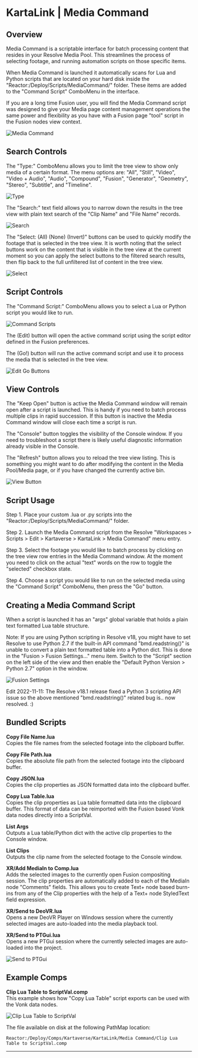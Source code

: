 # KartaLink | Media Command

## Overview

Media Command is a scriptable interface for batch processing content that resides in your Resolve Media Pool. This streamlines the process of selecting footage, and running automation scripts on those specific items.

When Media Command is launched it automatically scans for Lua and Python scripts that are located on your hard disk inside the "Reactor:/Deploy/Scripts/MediaCommand/" folder. These items are added to the "Command Script" ComboMenu in the interface.

If you are a long time Fusion user, you will find the Media Command script was designed to give your Media page content management operations the same power and flexibility as you have with a Fusion page "tool" script in the Fusion nodes view context.

![Media Command](images/mediacommand_media_command.png)

## Search Controls

The "Type:" ComboMenu allows you to limit the tree view to show only media of a certain format. The menu options are: "All", "Still", "Video", "Video + Audio", "Audio", "Compound", "Fusion", "Generator", "Geometry", "Stereo", "Subtitle", and "Timeline".

![Type](images/mediacommand_type_combomenu.png)

The "Search:" text field allows you to narrow down the results in the tree view with plain text search of the "Clip Name" and "File Name" records.

![Search](images/mediacommand_search_field.png)

The "Select: (All) (None) (Invert)" buttons can be used to quickly modify the footage that is selected in the tree view. It is worth noting that the select buttons work on the content that is visible in the tree view at the current moment so you can apply the select buttons to the filtered search results, then flip back to the full unfiltered list of content in the tree view.

![Select](images/mediacommand_select_buttons.png)

## Script Controls

The "Command Script:" ComboMenu allows you to select a Lua or Python script you would like to run.

![Command Scripts](images/mediacommand_command_script.png)

The (Edit) button will open the active command script using the script editor defined in the Fusion preferences.

The (Go!) button will run the active command script and use it to process the media that is selected in the tree view.

![Edit Go Buttons](images/mediacommand_edit_go_buttons.png)

## View Controls

The "Keep Open" button is active the Media Command window will remain open after a script is launched. This is handy if you need to batch process multiple clips in rapid succession. If this button is inactive the Media Command window will close each time a script is run.

The "Console" button toggles the visibility of the Console window. If you need to troubleshoot a script there is likely useful diagnostic information already visible in the Console.

The "Refresh" button allows you to reload the tree view listing. This is something you might want to do after modifying the content in the Media Pool/Media page, or if you have changed the currently active bin.

![View Button](images/mediacommand_view_buttons.png)

## Script Usage

Step 1. Place your custom .lua or .py scripts into the "Reactor:/Deploy/Scripts/MediaCommand/" folder.

Step 2. Launch the Media Command script from the Resolve "Workspaces > Scripts > Edit > Kartaverse > KartaLink > Media Command" menu entry.

Step 3. Select the footage you would like to batch process by clicking on the tree view row entries in the Media Command window. At the moment you need to click on the actual "text" words on the row to toggle the "selected" checkbox state.

Step 4. Choose a script you would like to run on the selected media using the "Command Script" ComboMenu, then press the "Go" button.


## Creating a Media Command Script

When a script is launched it has an "args" global variable that holds a plain text formatted Lua table structure.

Note: If you are using Python scripting in Resolve v18, you might have to set Resolve to use Python 2.7 if the built-in API command "bmd.readstring()" is unable to convert a plain text formatted table into a Python dict. This is done in the "Fusion > Fusion Settings..." menu item. Switch to the "Script" section on the left side of the view and then enable the "Default Python Version > Python 2.7" option in the window.

![Fusion Settings](images/mediacommand_fusion_settings_script.png)

Edit 2022-11-11: The Resolve v18.1 release fixed a Python 3 scripting API issue so the above mentioned "bmd.readstring()" related bug is.. now resolved. :)


## Bundled Scripts

**Copy File Name.lua**  
Copies the file names from the selected footage into the clipboard buffer.

**Copy File Path.lua**  
Copies the absolute file path from the selected footage into the clipboard buffer.

**Copy JSON.lua**  
Copies the clip properties as JSON formatted data into the clipboard buffer.

**Copy Lua Table.lua**  
Copies the clip properties as Lua table formatted data into the clipboard buffer. This format of data can be reimported with the Fusion based Vonk data nodes directly into a ScriptVal.

**List Args**  
Outputs a Lua table/Python dict with the active clip properties to the Console window.

**List Clips**  
Outputs the clip name from the selected footage to the Console window.

**XR/Add MediaIn to Comp.lua**  
Adds the selected images to the currently open Fusion compositing session. The clip properties are automatically added to each of the MediaIn node "Comments" fields. This allows you to create Text+ node based burn-ins from any of the Clip properties with the help of a Text+ node StyledText field expression.

**XR/Send to DeoVR.lua**  
Opens a new DeoVR Player on Windows session where the currently selected images are auto-loaded into the media playback tool.

**XR/Send to PTGui.lua**  
Opens a new PTGui session where the currently selected images are auto-loaded into the project.

![Send to PTGui](images/mediacommand_script_send_to_ptgui.png)

## Example Comps

**Clip Lua Table to ScriptVal.comp**  
This example shows how "Copy Lua Table" script exports can be used with the Vonk data nodes.

![Clip Lua Table to ScriptVal](images/mediacommand_example_clip_lua_table_to_scriptval.png)


The file available on disk at the following PathMap location:

    Reactor:/Deploy/Comps/Kartaverse/KartaLink/Media Command/Clip Lua Table to ScriptVal.comp

* * *
